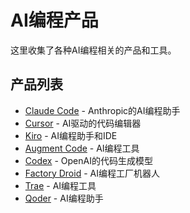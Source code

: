 # AI编程产品

这里收集了各种AI编程相关的产品和工具。

## 产品列表

- [Claude Code](./claude-code/) - Anthropic的AI编程助手
- [Cursor](./cursor/) - AI驱动的代码编辑器
- [Kiro](./kiro/) - AI编程助手和IDE
- [Augment Code](./augment-code/) - AI编程工具
- [Codex](./codex/) - OpenAI的代码生成模型
- [Factory Droid](./factory-droid/) - AI编程工厂机器人
- [Trae](./trae/) - AI编程工具
- [Qoder](./qoder/) - AI编程助手
